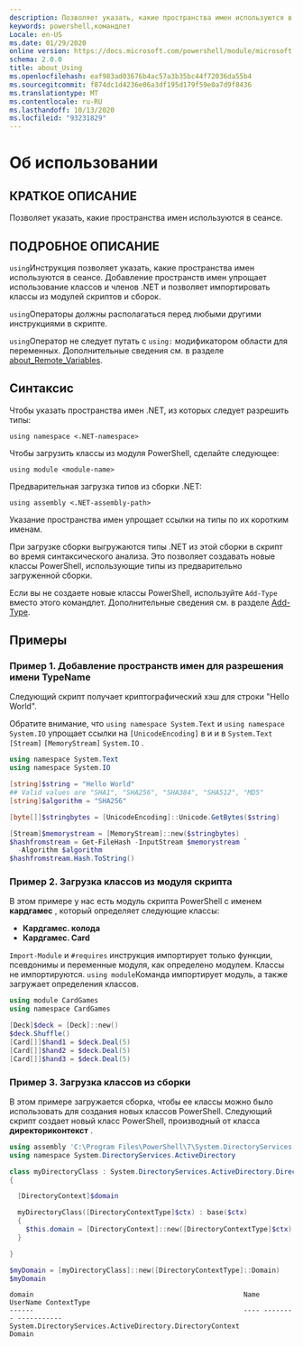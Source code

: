 ```yaml
---
description: Позволяет указать, какие пространства имен используются в сеансе.
keywords: powershell,командлет
Locale: en-US
ms.date: 01/29/2020
online version: https://docs.microsoft.com/powershell/module/microsoft.powershell.core/about/about_using?view=powershell-7.1&WT.mc_id=ps-gethelp
schema: 2.0.0
title: about_Using
ms.openlocfilehash: eaf983ad03676b4ac57a3b35bc44f72036da55b4
ms.sourcegitcommit: f874dc1d4236e06a3df195d179f59e0a7d9f8436
ms.translationtype: MT
ms.contentlocale: ru-RU
ms.lasthandoff: 10/13/2020
ms.locfileid: "93231829"
---
```

# <a name="about-using"></a>Об использовании

## <a name="short-description"></a>КРАТКОЕ ОПИСАНИЕ
Позволяет указать, какие пространства имен используются в сеансе.

## <a name="long-description"></a>ПОДРОБНОЕ ОПИСАНИЕ

`using`Инструкция позволяет указать, какие пространства имен используются в сеансе. Добавление пространств имен упрощает использование классов и членов .NET и позволяет импортировать классы из модулей скриптов и сборок.

`using`Операторы должны располагаться перед любыми другими инструкциями в скрипте.

`using`Оператор не следует путать с `using:` модификатором области для переменных. Дополнительные сведения см. в разделе [about_Remote_Variables](about_Remote_Variables.md).

## <a name="syntax"></a>Синтаксис

Чтобы указать пространства имен .NET, из которых следует разрешить типы:

```
using namespace <.NET-namespace>
```

Чтобы загрузить классы из модуля PowerShell, сделайте следующее:

```
using module <module-name>
```

Предварительная загрузка типов из сборки .NET:

```
using assembly <.NET-assembly-path>
```

Указание пространства имен упрощает ссылки на типы по их коротким именам.

При загрузке сборки выгружаются типы .NET из этой сборки в скрипт во время синтаксического анализа. Это позволяет создавать новые классы PowerShell, использующие типы из предварительно загруженной сборки.

Если вы не создаете новые классы PowerShell, используйте `Add-Type` вместо этого командлет. Дополнительные сведения см. в разделе [Add-Type](xref:Microsoft.PowerShell.Utility.Add-Type).

## <a name="examples"></a>Примеры

### <a name="example-1---add-namespaces-for-typename-resolution"></a>Пример 1. Добавление пространств имен для разрешения имени TypeName

Следующий скрипт получает криптографический хэш для строки "Hello World".

Обратите внимание, что `using namespace System.Text` и `using namespace System.IO` упрощает ссылки на `[UnicodeEncoding]` в и и в `System.Text` `[Stream]` `[MemoryStream]` `System.IO` .

```powershell
using namespace System.Text
using namespace System.IO

[string]$string = "Hello World"
## Valid values are "SHA1", "SHA256", "SHA384", "SHA512", "MD5"
[string]$algorithm = "SHA256"

[byte[]]$stringbytes = [UnicodeEncoding]::Unicode.GetBytes($string)

[Stream]$memorystream = [MemoryStream]::new($stringbytes)
$hashfromstream = Get-FileHash -InputStream $memorystream `
  -Algorithm $algorithm
$hashfromstream.Hash.ToString()
```

### <a name="example-2---load-classes-from-a-script-module"></a>Пример 2. Загрузка классов из модуля скрипта

В этом примере у нас есть модуль скрипта PowerShell с именем **кардгамес** , который определяет следующие классы:

- **Кардгамес. колода**
- **Кардгамес. Card**

`Import-Module` и `#requires` инструкция импортирует только функции, псевдонимы и переменные модуля, как определено модулем. Классы не импортируются. `using module`Команда импортирует модуль, а также загружает определения классов.

```powershell
using module CardGames
using namespace CardGames

[Deck]$deck = [Deck]::new()
$deck.Shuffle()
[Card[]]$hand1 = $deck.Deal(5)
[Card[]]$hand2 = $deck.Deal(5)
[Card[]]$hand3 = $deck.Deal(5)
```

### <a name="example-3---load-classes-from-an-assembly"></a>Пример 3. Загрузка классов из сборки

В этом примере загружается сборка, чтобы ее классы можно было использовать для создания новых классов PowerShell. Следующий скрипт создает новый класс PowerShell, производный от класса **директориконтекст** .

```powershell
using assembly 'C:\Program Files\PowerShell\7\System.DirectoryServices.dll'
using namespace System.DirectoryServices.ActiveDirectory

class myDirectoryClass : System.DirectoryServices.ActiveDirectory.DirectoryContext
{

  [DirectoryContext]$domain

  myDirectoryClass([DirectoryContextType]$ctx) : base($ctx)
  {
    $this.domain = [DirectoryContext]::new([DirectoryContextType]$ctx)
  }

}

$myDomain = [myDirectoryClass]::new([DirectoryContextType]::Domain)
$myDomain
```

```Output
domain                                                    Name UserName ContextType
------                                                    ---- -------- -----------
System.DirectoryServices.ActiveDirectory.DirectoryContext                    Domain
```


